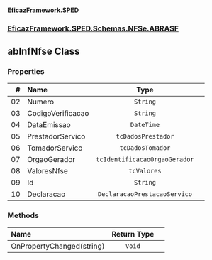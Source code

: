 #### [EficazFramework.SPED](EficazFrameworkSPED.md 'EficazFramework SPED')
### [EficazFramework.SPED.Schemas.NFSe.ABRASF](EficazFramework.SPED.Schemas.NFSe.ABRASF.md 'EficazFramework.SPED.Schemas.NFSe.ABRASF')

## abInfNfse Class
### Properties

| # | Name | Type | |
| ---: | :--- | :---: | :--- |
| 02 | Numero | `String` |  |
| 03 | CodigoVerificacao | `String` |  |
| 04 | DataEmissao | `DateTime` |  |
| 05 | PrestadorServico | `tcDadosPrestador` |  |
| 06 | TomadorServico | `tcDadosTomador` |  |
| 07 | OrgaoGerador | `tcIdentificacaoOrgaoGerador` |  |
| 08 | ValoresNfse | `tcValores` |  |
| 09 | Id | `String` |  |
| 10 | Declaracao | `DeclaracaoPrestacaoServico` |  |
### Methods

| Name | Return Type | |
| :--- | :---: | :--- |
| OnPropertyChanged(string) | `Void` |  |
